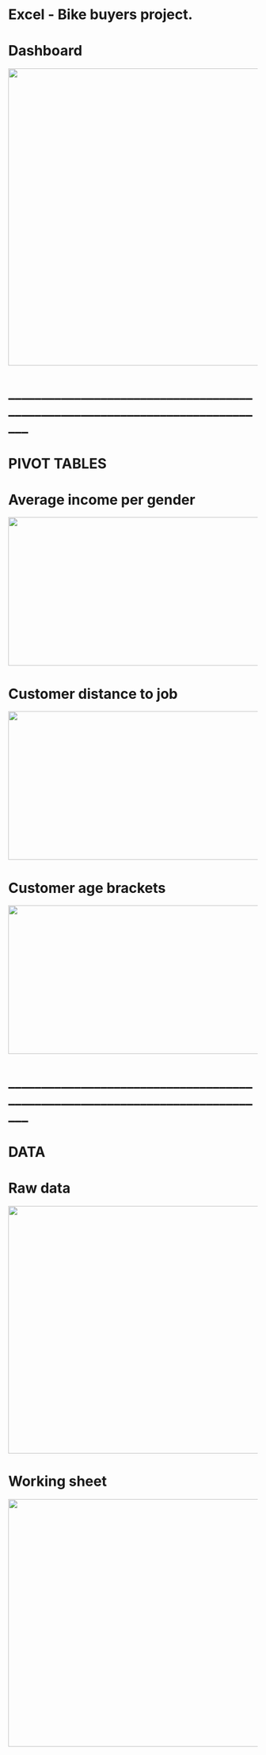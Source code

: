 # Excel - Bike buyers project.

<h1>Dashboard </h1>
<img src="https://raw.githubusercontent.com/AnthonyCazares/Proyecto-Excel-Bicicletas/main/images/4.jpg"  width="800" height="600"/> 
<h1>_____________________________________________________________________________</h1>
<h1>PIVOT TABLES</h1>


<h1>Average income per gender</h1>
<img src="https://raw.githubusercontent.com/AnthonyCazares/Proyecto-Excel-Bicicletas/main/images/1.jpg"  width="700" height="300"/> 

<h1>Customer distance to job</h1>
<img src="https://raw.githubusercontent.com/AnthonyCazares/Proyecto-Excel-Bicicletas/main/images/2.jpg"  width="700" height="300"/> 

<h1>Customer age brackets</h1>
<img src="https://raw.githubusercontent.com/AnthonyCazares/Proyecto-Excel-Bicicletas/main/images/3.jpg"  width="700" height="300"/> 
<h1>_____________________________________________________________________________</h1>
<h1>DATA</h1>
<h1>Raw data</h1>
<img src="https://raw.githubusercontent.com/AnthonyCazares/Proyecto-Excel-Bicicletas/main/images/5.jpg"  width="900" height="500"/> 

<h1>Working sheet</h1>
<img src="https://raw.githubusercontent.com/AnthonyCazares/Proyecto-Excel-Bicicletas/main/images/6.jpg"  width="900" height="500"/> 





